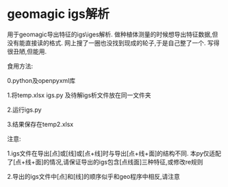 # geomagic igs解析
用于geomagic导出特征的igs\iges解析.
做种植体测量的时候想导出特征数据,但没有能直接读的格式.
网上搜了一圈也没找到现成的轮子,于是自己整了一个.
写得很丑陋,但能用.


食用方法:

0.python及openpyxml库

1.将temp.xlsx igs.py 及待解igs析文件放在同一文件夹

2.运行igs.py

3.结果保存在temp2.xlsx


注意:

1.igs文件在导出[点]或[线]或[点+线]时与导出[点+线+面]的结构不同.
本py仅适配了[点+线+面]的情况,请保证导出的igs包含[点线面]三种特征,或修改re规则

2.导出的igs文件中[点]和[线]的顺序似乎和geo程序中相反,请注意
